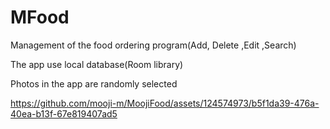 # MFood
Management of the food ordering program(Add, Delete ,Edit ,Search)

The app use local database(Room library)

Photos in the app are randomly selected

https://github.com/mooji-m/MoojiFood/assets/124574973/b5f1da39-476a-40ea-b13f-67e819407ad5

